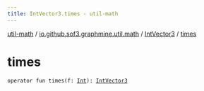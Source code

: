 ```yaml
---
title: IntVector3.times - util-math
---
```


[util-math](../../index.html) / [io.github.sof3.graphmine.util.math](../index.html) / [IntVector3](index.html) / [times](./times.html)

# times

`operator fun times(f: `[`Int`](https://kotlinlang.org/api/latest/jvm/stdlib/kotlin/-int/index.html)`): `[`IntVector3`](index.html)